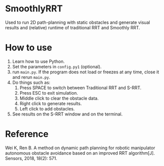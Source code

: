 # SmoothlyRRT

Used to run 2D path-planning with static obstacles and generate visual results and (relative) runtime of traditional RRT and Smoothly RRT.

# How to use

1. Learn how to use Python.
2. Set the parameters in `config.py1` (optional).
3. run `main.py`. If the program does not load or freezes at any time, close it and rerun `main.py`.
4. Do things such as:
   1. Press SPACE to switch between Traditional RRT and S-RRT.
   2. Press ESC to exit simulation.
   3. Middle click to clear the obstacle data.
   4. Right click to generate results.
   5. Left click to add obstacles.
5. See results on the S-RRT window and on the terminal.

# Reference

Wei K, Ren B. A method on dynamic path planning for robotic manipulator autonomous obstacle avoidance based on an improved RRT algorithm[J]. Sensors, 2018, 18(2): 571.
